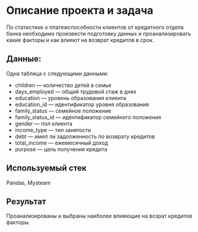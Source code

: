 # Описание проекта и задача
По статистике о платежспособности клиентов от кредитного отдела банка необходимо произвести подготовку данных и проанализировать какие факторы и как влияют на возврат кредитов в срок.

## Данные:
Одна таблица с следующими данными:

* children — количество детей в семье
* days_employed — общий трудовой стаж в днях
* education — уровень образования клиента
* education_id — идентификатор уровня образования
* family_status — семейное положение
* family_status_id — идентификатор семейного положения
* gender — пол клиента
* income_type — тип занятости
* debt — имел ли задолженность по возврату кредитов
* total_income — ежемесячный доход
* purpose — цель получения кредита
## Используемый стек
Pandas, Mysteam
## Результат
Проанализированы и выбраны наиболее влияющие на возрат кредитов факторы.
